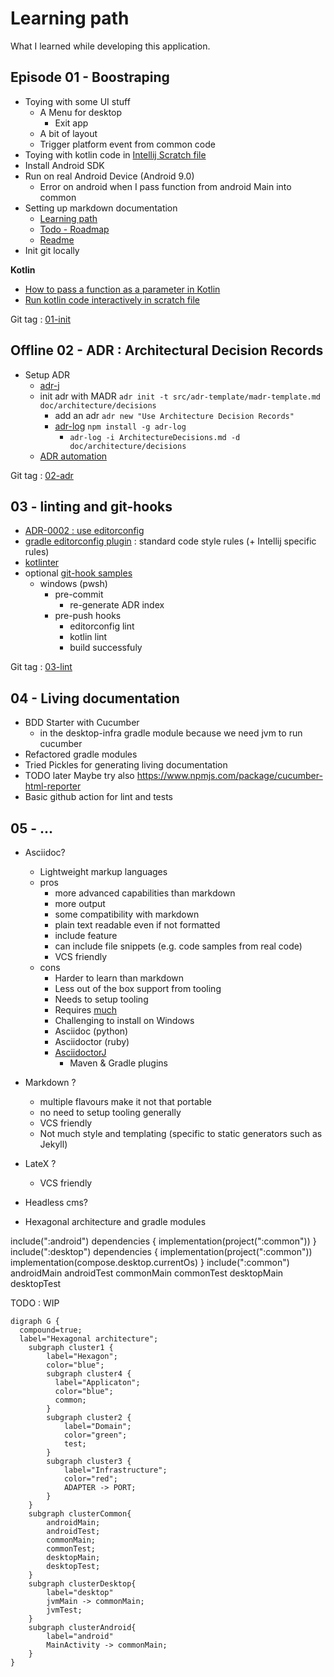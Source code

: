 # Learning path

What I learned while developing this application.

## Episode 01 - Boostraping

- Toying with some UI stuff
    - A Menu for desktop
      - Exit app
    - A bit of layout
    - Trigger platform event from common code
- Toying with kotlin code in [Intellij Scratch file](https://www.jetbrains.com/help/idea/scratches.html)
- Install Android SDK
- Run on real Android Device (Android 9.0)
  - Error on android when I pass function from android Main into common 
- Setting up markdown documentation
    - [Learning path](Learning_path.md)
    - [Todo - Roadmap](Todo.md)
    - [Readme](../readme.md)
- Init git locally

**Kotlin**

- [How to pass a function as a parameter in Kotlin](Learning_path/kotlin-pass-function-as-parameter.md)
- [Run kotlin code interactively in scratch file](Learning_path/kotlin-scratch-file-run-interactive.md)

Git tag : [01-init](https://github.com/baldir-fr/baldir-dashboard/releases/tag/01-init)

## Offline 02 - ADR : Architectural Decision Records

- Setup ADR
  - [adr-j](https://github.com/adoble/adr-j)
  - init adr with MADR
    `adr init -t src/adr-template/madr-template.md doc/architecture/decisions`
    - add an adr
      `adr new "Use Architecture Decision Records"`
    - [adr-log](https://adr.github.io/adr-log/) `npm install -g adr-log`
      - `adr-log -i ArchitectureDecisions.md -d doc/architecture/decisions`
  - [ADR automation](Learning_path/adr-automation.md)
  
Git tag : [02-adr](https://github.com/baldir-fr/baldir-dashboard/releases/tag/02-adr)

## 03 - linting and git-hooks

- [ADR-0002 : use editorconfig](architecture/decisions/0002-enforce-basic-code-style-with-editorconfig.md)
- [gradle editorconfig plugin](Learning_path/gradle-editorconfig.md) : standard code style rules (+ Intellij specific rules)
- [kotlinter](Learning_path/gradle-kotlinter.md)
- optional [git-hook samples](Learning_path/git-hooks.md)
  - windows (pwsh)
    - pre-commit
      - re-generate ADR index
    - pre-push hooks
      - editorconfig lint
      - kotlin lint
      - build successfuly

Git tag : [03-lint](https://github.com/baldir-fr/baldir-dashboard/releases/tag/03-lint)

## 04 - Living documentation

- BDD Starter with Cucumber
  - in the desktop-infra gradle module because we need jvm to run cucumber
- Refactored gradle modules
- Tried Pickles for generating living documentation
- TODO later Maybe try also https://www.npmjs.com/package/cucumber-html-reporter
- Basic github action for lint and tests

## 05 - ...


- Asciidoc?
    - Lightweight markup languages
    - pros
        - more advanced capabilities than markdown
        - more output
        - some compatibility with markdown
        - plain text readable even if not formatted
        - include feature
        - can include file snippets (e.g. code samples from real code)
        - VCS friendly
    - cons
        - Harder to learn than markdown
        - Less out of the box support from tooling
        - Needs to setup tooling
        - Requires [much](https://asciidoc.org/README.html)
        - Challenging to install on Windows
        - Asciidoc (python)
        - Asciidoctor (ruby)
        - [AsciidoctorJ](https://asciidoctor.org/docs/asciidoctorj/)
            - Maven & Gradle plugins
- Markdown ?
    - multiple flavours make it not that portable
    - no need to setup tooling generally
    - VCS friendly
    - Not much style and templating (specific to static generators such as Jekyll)
- LateX ?
    - VCS friendly
- Headless cms?


- Hexagonal architecture and gradle modules

include(":android")
dependencies {
implementation(project(":common"))
}
include(":desktop")
dependencies {
implementation(project(":common"))
implementation(compose.desktop.currentOs)
}
include(":common")
androidMain
androidTest
commonMain
commonTest
desktopMain
desktopTest

TODO : WIP
```puml
digraph G {
  compound=true;
  label="Hexagonal architecture";
    subgraph cluster1 {
        label="Hexagon";
        color="blue";
        subgraph cluster4 {
          label="Applicaton";
          color="blue";
          common;
        }
        subgraph cluster2 {
            label="Domain";
            color="green";
            test;
        }
        subgraph cluster3 {
            label="Infrastructure";
            color="red";
            ADAPTER -> PORT;
        }
    }
    subgraph clusterCommon{
        androidMain;
        androidTest;
        commonMain;
        commonTest;
        desktopMain;
        desktopTest;
    }
    subgraph clusterDesktop{
        label="desktop"
        jvmMain -> commonMain;
        jvmTest;
    }
    subgraph clusterAndroid{
        label="android"
        MainActivity -> commonMain;
    }
}
```
